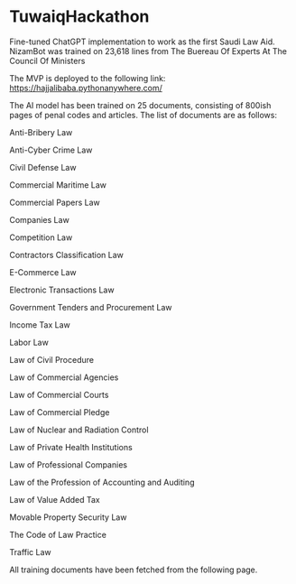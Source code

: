 # TuwaiqHackathon
Fine-tuned ChatGPT implementation to work as the first Saudi Law Aid. NizamBot was trained on 23,618 lines from The Buereau Of Experts At The Council Of Ministers

The MVP is deployed to the following link: https://hajjalibaba.pythonanywhere.com/

The AI model has been trained on 25 documents, consisting of 800ish pages of penal codes and articles. The list of documents are as follows:

Anti-Bribery Law

Anti-Cyber Crime Law

Civil Defense Law

Commercial Maritime Law

Commercial Papers Law

Companies Law

Competition Law

Contractors Classification Law

E-Commerce Law

Electronic Transactions Law

Government Tenders and Procurement Law

Income Tax Law

Labor Law

Law of Civil Procedure

Law of Commercial Agencies

Law of Commercial Courts

Law of Commercial Pledge

Law of Nuclear and Radiation Control

Law of Private Health Institutions

Law of Professional Companies

Law of the Profession of Accounting and Auditing

Law of Value Added Tax

Movable Property Security Law

The Code of Law Practice

Traffic Law



All training documents have been fetched from the following page.
